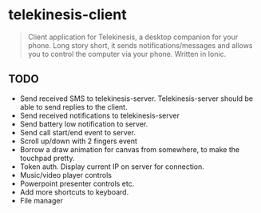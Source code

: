 # telekinesis-client
> Client application for Telekinesis, a desktop companion for your phone. Long story short, it sends notifications/messages and allows you to control the computer via your phone. Written in Ionic.


## TODO

* Send received SMS to telekinesis-server. Telekinesis-server should be able to send replies to the client.
* Send received notifications to telekinesis-server
* Send battery low notification to server.
* Send call start/end event to server.
* Scroll up/down with 2 fingers event
* Borrow a draw animation for canvas from somewhere, to make the touchpad pretty.
* Token auth. Display current IP on server for connection.
* Music/video player controls
* Powerpoint presenter controls etc.
* Add more shortcuts to keyboard.
* File manager
